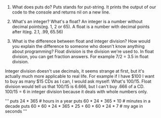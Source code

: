 1. What does puts do? 
Puts stands for put-string. It prints the output of our code to the console and returns nil on a new line.

2. What's an integer? What's a float?
An integer is a number without decimal points(eg. 1, 2 or 65). A float is a number with decimal points after it(eg. 2.1, .99, 65.56)

3. What is the difference between float and integer division? How would you explain the difference to someone who doesn't know anything about programming?
Float division is the division we're used to. In float division, you can get fraction answers. For example 7/2 = 3.5 in float division. 

Integer division doesn't use decimals, it seems strange at first, but it's actually much more applicable to real life. For example if I have $100 I want to buy as many $15 CDs as I can, I would ask myself: What's 100/15. Float division would tell us that 100/15 is 6.666, but I can't buy .666 of a CD. 100/15 = 6 in integer division because it deals with whole numbers only.

'''
    puts 24 * 365 # hours in a year
    puts 60 * 24 * 365 * 10 # minutes in a decade
    puts 60 * 60 * 24 * 365 * 25 + 60 * 60 * 24 * 7 # my age in seconds
'''




